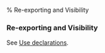 % Re-exporting and Visibility

### Re-exporting and Visibility

See [Use declarations](#use-declarations).

